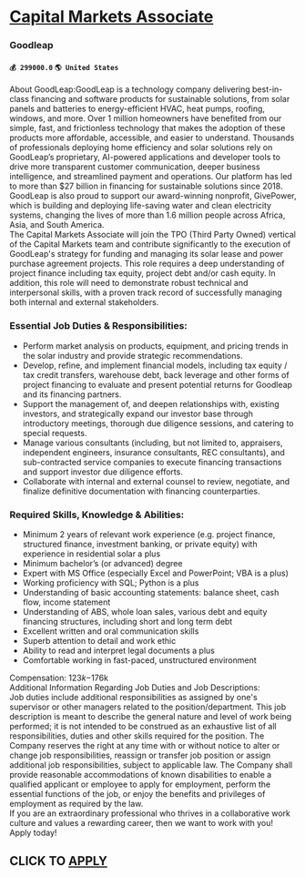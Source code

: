 # [Capital Markets Associate](https://www.remotewlb.com/apply/capital-markets-associate-35881)  
### Goodleap  
#### `💰 299000.0` `🌎 United States`  
About GoodLeap:GoodLeap is a technology company delivering best-in-class financing and software products for sustainable solutions, from solar panels and batteries to energy-efficient HVAC, heat pumps, roofing, windows, and more. Over 1 million homeowners have benefited from our simple, fast, and frictionless technology that makes the adoption of these products more affordable, accessible, and easier to understand. Thousands of professionals deploying home efficiency and solar solutions rely on GoodLeap’s proprietary, AI-powered applications and developer tools to drive more transparent customer communication, deeper business intelligence, and streamlined payment and operations. Our platform has led to more than $27 billion in financing for sustainable solutions since 2018. GoodLeap is also proud to support our award-winning nonprofit, GivePower, which is building and deploying life-saving water and clean electricity systems, changing the lives of more than 1.6 million people across
Africa, Asia, and South America.  
The Capital Markets Associate will join the TPO (Third Party Owned) vertical of the Capital Markets team and contribute significantly to the execution of GoodLeap's strategy for funding and managing its solar lease and power purchase agreement projects. This role requires a deep understanding of project finance including tax equity, project debt and/or cash equity. In addition, this role will need to demonstrate robust technical and interpersonal skills, with a proven track record of successfully managing both internal and external stakeholders.

### Essential Job Duties & Responsibilities:

  * Perform market analysis on products, equipment, and pricing trends in the solar industry and provide strategic recommendations.
  * Develop, refine, and implement financial models, including tax equity / tax credit transfers, warehouse debt, back leverage and other forms of project financing to evaluate and present potential returns for Goodleap and its financing partners. 
  * Support the management of, and deepen relationships with, existing investors, and strategically expand our investor base through introductory meetings, thorough due diligence sessions, and catering to special requests.
  * Manage various consultants (including, but not limited to, appraisers, independent engineers, insurance consultants, REC consultants), and sub-contracted service companies to execute financing transactions and support investor due diligence efforts.
  * Collaborate with internal and external counsel to review, negotiate, and finalize definitive documentation with financing counterparties.

### Required Skills, Knowledge & Abilities:

  * Minimum 2 years of relevant work experience (e.g. project finance, structured finance, investment banking, or private equity) with experience in residential solar a plus
  * Minimum bachelor’s (or advanced) degree 
  * Expert with MS Office (especially Excel and PowerPoint; VBA is a plus) 
  * Working proficiency with SQL; Python is a plus 
  * Understanding of basic accounting statements: balance sheet, cash flow, income statement 
  * Understanding of ABS, whole loan sales, various debt and equity financing structures, including short and long term debt 
  * Excellent written and oral communication skills 
  * Superb attention to detail and work ethic 
  * Ability to read and interpret legal documents a plus 
  * Comfortable working in fast-paced, unstructured environment

Compensation: $123k-$176k  
Additional Information Regarding Job Duties and Job Descriptions:  
Job duties include additional responsibilities as assigned by one's supervisor or other managers related to the position/department. This job description is meant to describe the general nature and level of work being performed; it is not intended to be construed as an exhaustive list of all responsibilities, duties and other skills required for the position. The Company reserves the right at any time with or without notice to alter or change job responsibilities, reassign or transfer job position or assign additional job responsibilities, subject to applicable law. The Company shall provide reasonable accommodations of known disabilities to enable a qualified applicant or employee to apply for employment, perform the essential functions of the job, or enjoy the benefits and privileges of employment as required by the law.  
If you are an extraordinary professional who thrives in a collaborative work culture and values a rewarding career, then we want to work with you! Apply today!  
## CLICK TO [APPLY](https://www.remotewlb.com/apply/capital-markets-associate-35881)

